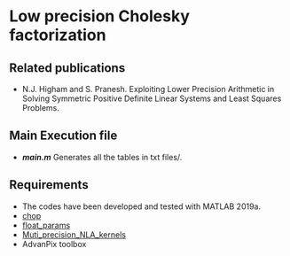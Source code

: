 # Low precision Cholesky factorization


## Related publications
* N.J. Higham and S. Pranesh. Exploiting Lower Precision Arithmetic in Solving
Symmetric Positive Definite Linear Systems and Least Squares Problems. 

## Main Execution file
* **_main.m_** Generates all the tables in txt files/.


## Requirements
* The codes have been developed and tested with MATLAB 2019a.
* [chop](https://github.com/higham/chop)
* [float_params](https://github.com/higham/float_params)
* [Muti_precision_NLA_kernels](https://github.com/SrikaraPranesh/Multi_precision_NLA_kernels)
* AdvanPix toolbox



  
